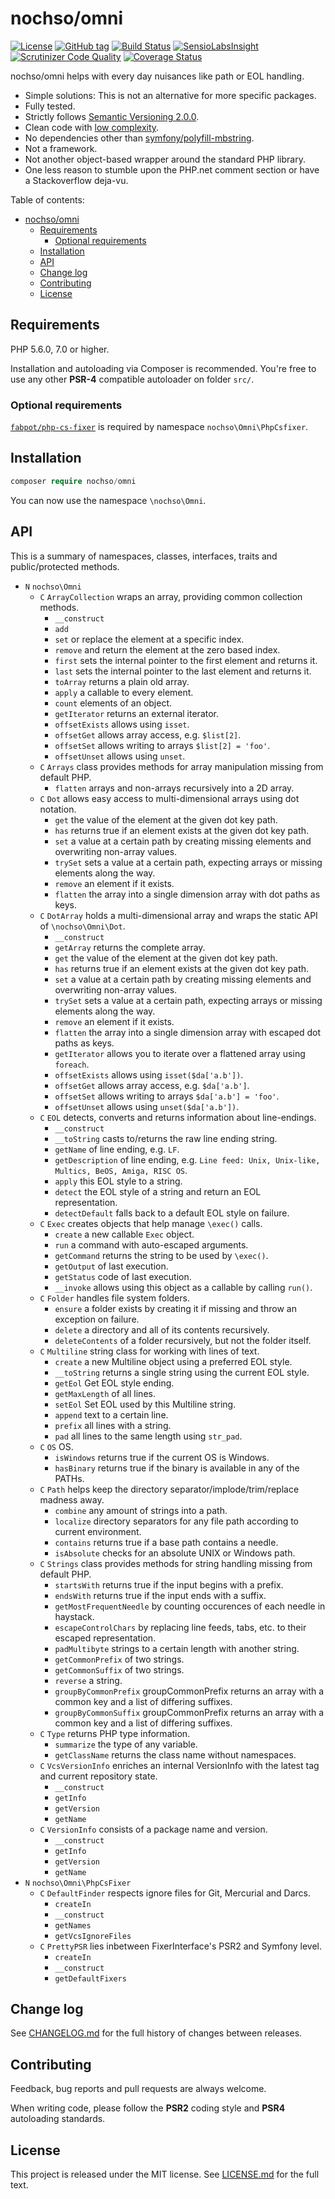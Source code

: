# nochso/omni

[![License](https://poser.pugx.org/nochso/omni/license)](https://packagist.org/packages/nochso/omni)
[![GitHub tag](https://img.shields.io/github/tag/nochso/omni.svg)](https://github.com/nochso/omni/releases)
[![Build Status](https://travis-ci.org/nochso/omni.svg?branch=master)](https://travis-ci.org/nochso/omni)
[![SensioLabsInsight](https://insight.sensiolabs.com/projects/fbc0e55a-bc4d-4936-9d27-72dfb913c323/mini.png)](https://insight.sensiolabs.com/projects/fbc0e55a-bc4d-4936-9d27-72dfb913c323)
[![Scrutinizer Code Quality](https://scrutinizer-ci.com/g/nochso/omni/badges/quality-score.png?b=master)](https://scrutinizer-ci.com/g/nochso/omni/?branch=master)
[![Coverage Status](https://coveralls.io/repos/github/nochso/omni/badge.svg?branch=master)](https://coveralls.io/github/nochso/omni?branch=master)

nochso/omni helps with every day nuisances like path or EOL handling.

- Simple solutions: This is not an alternative for more specific packages.
- Fully tested.
- Strictly follows [Semantic Versioning 2.0.0](http://semver.org/spec/v2.0.0.html).
- Clean code with [low complexity](https://www.cs.helsinki.fi/u/luontola/tdd-2009/ext/ObjectCalisthenics.pdf).
- No dependencies other than [symfony/polyfill-mbstring](https://packagist.org/packages/symfony/polyfill-mbstring).
- Not a framework.
- Not another object-based wrapper around the standard PHP library.
- One less reason to stumble upon the PHP.net comment section or have a Stackoverflow deja-vu.

Table of contents:
- [nochso/omni](#package)
    - [Requirements](#requirements)
        - [Optional requirements](#optional-requirements)
    - [Installation](#installation)
    - [API](#api)
    - [Change log](#change-log)
    - [Contributing](#contributing)
    - [License](#license)


## Requirements
PHP 5.6.0, 7.0 or higher.

Installation and autoloading via Composer is recommended. You're free to use any other **PSR-4** compatible autoloader on folder `src/`.

### Optional requirements
[`fabpot/php-cs-fixer`](https://packagist.org/packages/fabpot/php-cs-fixer) is required by namespace `nochso\Omni\PhpCsfixer`.

## Installation
```php
composer require nochso/omni
```

You can now use the namespace `\nochso\Omni`.

## API
This is a summary of namespaces, classes, interfaces, traits and public/protected methods.

- `N` `nochso\Omni`
    - `C` `ArrayCollection` wraps an array, providing common collection methods.
        - `__construct`
        - `add`
        - `set` or replace the element at a specific index.
        - `remove` and return the element at the zero based index.
        - `first` sets the internal pointer to the first element and returns it.
        - `last` sets the internal pointer to the last element and returns it.
        - `toArray` returns a plain old array.
        - `apply` a callable to every element.
        - `count` elements of an object.
        - `getIterator` returns an external iterator.
        - `offsetExists` allows using `isset`.
        - `offsetGet` allows array access, e.g. `$list[2]`.
        - `offsetSet` allows writing to arrays `$list[2] = 'foo'`.
        - `offsetUnset` allows using `unset`.
    - `C` `Arrays` class provides methods for array manipulation missing from default PHP.
        - `flatten` arrays and non-arrays recursively into a 2D array.
    - `C` `Dot` allows easy access to multi-dimensional arrays using dot notation.
        - `get` the value of the element at the given dot key path.
        - `has` returns true if an element exists at the given dot key path.
        - `set` a value at a certain path by creating missing elements and overwriting non-array values.
        - `trySet` sets a value at a certain path, expecting arrays or missing elements along the way.
        - `remove` an element if it exists.
        - `flatten` the array into a single dimension array with dot paths as keys.
    - `C` `DotArray` holds a multi-dimensional array and wraps the static API of `\nochso\Omni\Dot`.
        - `__construct`
        - `getArray` returns the complete array.
        - `get` the value of the element at the given dot key path.
        - `has` returns true if an element exists at the given dot key path.
        - `set` a value at a certain path by creating missing elements and overwriting non-array values.
        - `trySet` sets a value at a certain path, expecting arrays or missing elements along the way.
        - `remove` an element if it exists.
        - `flatten` the array into a single dimension array with escaped dot paths as keys.
        - `getIterator` allows you to iterate over a flattened array using `foreach`.
        - `offsetExists` allows using `isset($da['a.b'])`.
        - `offsetGet` allows array access, e.g. `$da['a.b']`.
        - `offsetSet` allows writing to arrays `$da['a.b'] = 'foo'`.
        - `offsetUnset` allows using `unset($da['a.b'])`.
    - `C` `EOL` detects, converts and returns information about line-endings.
        - `__construct`
        - `__toString` casts to/returns the raw line ending string.
        - `getName` of line ending, e.g. `LF`.
        - `getDescription` of line ending, e.g. `Line feed: Unix, Unix-like, Multics, BeOS, Amiga, RISC OS`.
        - `apply` this EOL style to a string.
        - `detect` the EOL style of a string and return an EOL representation.
        - `detectDefault` falls back to a default EOL style on failure.
    - `C` `Exec` creates objects that help manage `\exec()` calls.
        - `create` a new callable `Exec` object.
        - `run` a command with auto-escaped arguments.
        - `getCommand` returns the string to be used by `\exec()`.
        - `getOutput` of last execution.
        - `getStatus` code of last execution.
        - `__invoke` allows using this object as a callable by calling `run()`.
    - `C` `Folder` handles file system folders.
        - `ensure` a folder exists by creating it if missing and throw an exception on failure.
        - `delete` a directory and all of its contents recursively.
        - `deleteContents` of a folder recursively, but not the folder itself.
    - `C` `Multiline` string class for working with lines of text.
        - `create` a new Multiline object using a preferred EOL style.
        - `__toString` returns a single string using the current EOL style.
        - `getEol` Get EOL style ending.
        - `getMaxLength` of all lines.
        - `setEol` Set EOL used by this Multiline string.
        - `append` text to a certain line.
        - `prefix` all lines with a string.
        - `pad` all lines to the same length using `str_pad`.
    - `C` `OS` OS.
        - `isWindows` returns true if the current OS is Windows.
        - `hasBinary` returns true if the binary is available in any of the PATHs.
    - `C` `Path` helps keep the directory separator/implode/trim/replace madness away.
        - `combine` any amount of strings into a path.
        - `localize` directory separators for any file path according to current environment.
        - `contains` returns true if a base path contains a needle.
        - `isAbsolute` checks for an absolute UNIX or Windows path.
    - `C` `Strings` class provides methods for string handling missing from default PHP.
        - `startsWith` returns true if the input begins with a prefix.
        - `endsWith` returns true if the input ends with a suffix.
        - `getMostFrequentNeedle` by counting occurences of each needle in haystack.
        - `escapeControlChars` by replacing line feeds, tabs, etc. to their escaped representation.
        - `padMultibyte` strings to a certain length with another string.
        - `getCommonPrefix` of two strings.
        - `getCommonSuffix` of two strings.
        - `reverse` a string.
        - `groupByCommonPrefix` groupCommonPrefix returns an array with a common key and a list of differing suffixes.
        - `groupByCommonSuffix` groupCommonPrefix returns an array with a common key and a list of differing suffixes.
    - `C` `Type` returns PHP type information.
        - `summarize` the type of any variable.
        - `getClassName` returns the class name without namespaces.
    - `C` `VcsVersionInfo` enriches an internal VersionInfo with the latest tag and current repository state.
        - `__construct`
        - `getInfo`
        - `getVersion`
        - `getName`
    - `C` `VersionInfo` consists of a package name and version.
        - `__construct`
        - `getInfo`
        - `getVersion`
        - `getName`
- `N` `nochso\Omni\PhpCsFixer`
    - `C` `DefaultFinder` respects ignore files for Git, Mercurial and Darcs.
        - `createIn`
        - `__construct`
        - `getNames`
        - `getVcsIgnoreFiles`
    - `C` `PrettyPSR` lies inbetween FixerInterface's PSR2 and Symfony level.
        - `createIn`
        - `__construct`
        - `getDefaultFixers`


## Change log
See [CHANGELOG.md](CHANGELOG.md) for the full history of changes between releases.

## Contributing
Feedback, bug reports and pull requests are always welcome.

When writing code, please follow the **PSR2** coding style and **PSR4** autoloading standards.

## License
This project is released under the MIT license. See [LICENSE.md](LICENSE.md) for the full text.

